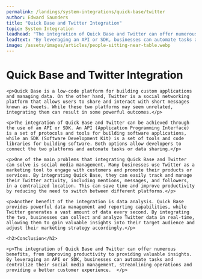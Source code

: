 ```yaml
---
permalink: /landings/system-integrations/quick-base/twitter
author: Edward Saunders
title: "Quick Base and Twitter Integration"
topic: System Integration
leadhead: "The integration of Quick Base and Twitter can offer numerous benefits, from improving productivity to providing valuable insights"
leadtext: "By leveraging an API or SDK, businesses can automate tasks and centralize their social media management, streamlining operations and providing a better customer experience."
image: /assets/images/articles/people-sitting-near-table.webp
---
```

<div class="arttext">	<h1>Quick Base and Twitter Integration</h1>

	<p>Quick Base is a low-code platform for building custom applications and managing data. On the other hand, Twitter is a social networking platform that allows users to share and interact with short messages known as tweets. While these two platforms may seem unrelated, integrating them can result in some powerful outcomes.</p>

	<p>The integration of Quick Base and Twitter can be achieved through the use of an API or SDK. An API (Application Programming Interface) is a set of protocols and tools for building software applications, while an SDK (Software Development Kit) is a set of tools and code libraries for building software. Both options allow developers to connect the two platforms and automate tasks or data sharing.</p>

	<p>One of the main problems that integrating Quick Base and Twitter can solve is social media management. Many businesses use Twitter as a marketing tool to engage with customers and promote their products or services. By integrating Quick Base, they can easily track and manage their Twitter activity, including mentions, messages, and followers, in a centralized location. This can save time and improve productivity by reducing the need to switch between different platforms.</p>

	<p>Another benefit of the integration is data analysis. Quick Base provides powerful data management and reporting capabilities, while Twitter generates a vast amount of data every second. By integrating the two, businesses can collect and analyze Twitter data in real-time, allowing them to gain valuable insights into their target audience and adjust their marketing strategy accordingly.</p>

	<h2>Conclusion</h2>

	<p>The integration of Quick Base and Twitter can offer numerous benefits, from improving productivity to providing valuable insights. By leveraging an API or SDK, businesses can automate tasks and centralize their social media management, streamlining operations and providing a better customer experience.  </p>
</div>